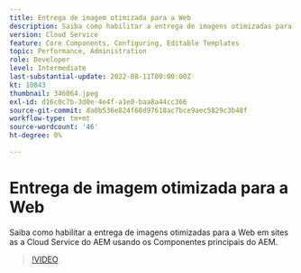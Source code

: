 ```yaml
---
title: Entrega de imagem otimizada para a Web
description: Saiba como habilitar a entrega de imagens otimizadas para a Web em sites as a Cloud Service do AEM usando os Componentes principais do AEM.
version: Cloud Service
feature: Core Components, Configuring, Editable Templates
topic: Performance, Administration
role: Developer
level: Intermediate
last-substantial-update: 2022-08-11T00:00:00Z
kt: 10843
thumbnail: 346064.jpeg
exl-id: d16c0c7b-3d0e-4e4f-a1e0-baa8a44cc366
source-git-commit: da0b536e824f68d97618ac7bce9aec5829c3b48f
workflow-type: tm+mt
source-wordcount: '46'
ht-degree: 0%

---
```


# Entrega de imagem otimizada para a Web

Saiba como habilitar a entrega de imagens otimizadas para a Web em sites as a Cloud Service do AEM usando os Componentes principais do AEM.

>[!VIDEO](https://video.tv.adobe.com/v/346064?quality=12&learn=on)
